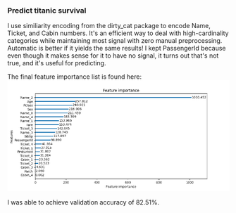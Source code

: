 ### Predict titanic survival

I use similiarity encoding from the dirty_cat package to encode Name, Ticket, and Cabin numbers. It's an efficient way to deal with high-cardinality categories while maintaining most signal with zero manual preprocessing. Automatic is better if it yields the same results! I kept PassengerId because even though it makes sense for it to have no signal, it turns out that's not true, and it's useful for predicting.

The final feature importance list is found here:
![feature importance](figures/feature_importance.png)

I was able to achieve validation accuracy of 82.51%.
